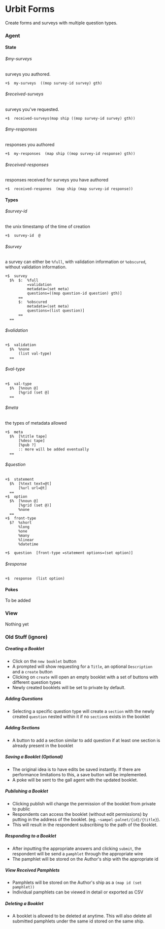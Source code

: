 # Urbit Forms
Create forms and surveys with multiple question types.

### Agent

#### State

###### $my-surveys
surveys you authored.  
```
+$  my-surveys  ((mop survey-id survey) gth)
```

###### $received-surveys
surveys you've requested.
```
+$  received-surveys(map ship ((mop survey-id survey) gth))
```

###### $my-responses
responses you authored
```
+$  my-responses  (map ship ((mop survey-id response) gth))
```

###### $received-responses
responses received for surveys you have authored
```
+$  received-respones  (map ship (map survey-id response))
```

#### Types

###### $survey-id
the unix timestamp of the time of creation
```
+$  survey-id  @
``` 

###### $survey
a survey can either be `%full`, with validation information
 or `%obscured`, without validation information.
```
+$  survey  
  $%  $:  %full 
          =validation
          metadata=(set meta)
          questions=((mop question-id question) gth)]
      ==
      $:  %obscured
          metadata=(set meta)
          questions=(list question)]
      ==
  ==
```

###### $validation
``` 
+$  validation
  $%  %none
      (list val-type)
  ==
```

###### $val-type
```
+$  val-type
  $%  [%noun @]
      [%grid (set @]
  ==
```
      
###### $meta
the types of metadata allowed
```
+$  meta
  $%  [%title tape]
      [%desc tape]
      [%pub ?]
      :: more will be added eventually
  ==
```

###### $question

```
+$  statement
  $%  [%text text=@t]
      [%url url=@t]
  ==
+$  option
  $%  [%noun @]
      [%grid (set @)]
      %none
  ==
+$  front-type
  $?  %short
      %long
      %one
      %many
      %linear
      %datetime

+$  question  [front-type =statement options=(set option)]
```

###### $response
```
+$  response  (list option) 
```

#### Pokes
To be added


### View
Nothing yet


### Old Stuff (ignore)

##### Creating a Booklet
- Click on the `new booklet` button
- A prompted will show requesting for a `Title`, an optional `Description`
 and a `create` button
- Clicking on `create` will open an empty booklet with a set of buttons with
 different question types
- Newly created booklets will be set to private by default.

##### Adding Questions
- Selecting a specific question type will create a `section` with the newly
 created `question` nested within it if no `section`s exists in the booklet

##### Adding Sections
- A button to add a section similar to add question if at least one section is
already present in the booklet

##### Saving a Booklet (Optional)
- The original idea is to have edits be saved instantly. If there are
 performance limitations to this, a save button will be implemented.
- A poke will be sent to the gall agent with the updated booklet.

##### Publishing a Booklet
- Clicking publish will change the permission of the booklet from private to
 public
- Respondents can access the booklet (without edit permissions) by putting in
the address of the booklet. (eg. `~sampel-palnet/{id}/{title}`).
- This will result in the respondent subscribing to the path of the Booklet.

##### Responding to a Booklet
- After inputting the appropriate answers and clicking `submit`, the respondent
 will be send a `pamphlet` through the appropriate wire
- The pamphlet will be stored on the Author's ship with the appropriate id

##### View Received Pamphlets
- Pamphlets will be stored on the Author's ship as a `(map id (set pamphlet))`
- Individual pamphlets can be viewed in detail or exported as CSV

##### Deleting a Booklet
- A booklet is allowed to be deleted at anytime. This will also delete
 all submitted pamphlets under the same id stored on the same ship.
